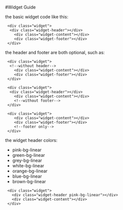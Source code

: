 #Widget Guide

the basic widget code like this:

```
 <div class="widget">
  <div class="widget-header"></div>
	<div class="widget-content"></div>
	<div class="widget-footer"></div>
 </div>
```

the header and footer are both optional, such as: 

```
 <div class="widget">
  <!--without header-->
	<div class="widget-content"></div>
	<div class="widget-footer"></div>
 </div>
```

```
 <div class="widget">
  <div class="widget-header"></div>
	<div class="widget-content"></div>
	<!--without footer-->
 </div>
```

```
 <div class="widget">
	<div class="widget-content"></div>
	<div class="widget-footer"></div>
	<!--footer only-->
 </div>
```

the widget header colors:

* pink-bg-linear
* green-bg-linear
* grey-bg-linear
* white-bg-linear
* orange-bg-linear
* blue-bg-linear
* brown-bg-linear

```
 <div class="widget">
   <div class="widget-header pink-bg-linear"></div>
   <div class="widget-content"></div>
 </div>   
```
